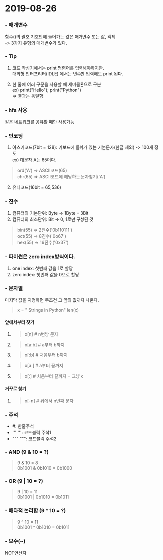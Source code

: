 # 2019-08-26

### - 매개변수
함수()의 괄호 기호안에 들어가는 값은 매개변수 또는 값, 객체  
-> 3가지 유형의 매개변수가 있다.

### - Tip
1. 코드 작성기에서는 print 명령어를 입력해야하지만,   
 대화형 인터프리터(IDLE) 에서는 변수만 입력해도 print 된다.

2. 한 줄에 여러 구문을 사용할 때 세미콜론으로 구분  
 ex) print("Hello"); print("Python")  
 => 결과는 동일함

 ### - hfs 사용
 같은 네트워크를 공유할 때만 사용가능

 ### - 인코딩
 1. 아스키코드(7bit = 128): 키보드에 들어가 있는 기본문자(한글 제외) -> 100개 정도  
 ex) 대문자 A는 65이다.
 > ord('A') => ASCII코드(65)  
 > chr(65)  => ASCII코드에 해당하는 문자찾기('A')

 2. 유니코드(16bit = 65,536) 

 ### - 진수
 1. 컴퓨터의 기본단위: Byte -> 1Byte = 8Bit
 2. 컴퓨터의 최소단위: Bit  -> 0, 1로만 구성된 것
 > bin(55)  => 2진수('0b110111')  
 > oct(55)  => 8진수('0o67')  
 > hex(55)  => 16진수('0x37')

 ### - 파이썬은 zero index방식이다.
 1. one index: 첫번째 값을 1로 할당
 2. zero index: 첫번째 값을 0으로 할당

 ### - 문자열
 마지막 값을 지정하면 무조건 그 앞의 값까지 나온다.
 >x = " Strings in Python"
 >len(x)

#### 앞에서부터 찾기
 1. >x[n]     # n번방 문자
 2. >x[a:b]   # a부터 b까지
 3. >x[:b]    # 처음부터 b까지
 4. >x[a:]    # a부터 끝까지
 5. >x[:]     # 처음부터 끝까지 = 그냥 x


#### 거꾸로 찾기
 1. >x[-n]    # 뒤에서 n번째 문자


 ### - 주석
 - #: 한줄주석
 - ''' ''': 코드블럭 주석1
 - """ """: 코드블럭 주석2

 ### - AND (9 & 10 = ?)
 >9 & 10 = 8  
 >0b1001 & 0b1010 = 0b1000

  ### - OR (9 | 10 = ?)
 >9 | 10 = 11   
 >0b1001 | 0b1010 = 0b1011

 ### - 배타적 논리합 (9 ^ 10 = ?)
 >9 ^ 10 = 11   
 >0b1001 ^ 0b1010 = 0b1011

 ### - 보수(~)
 NOT연산자